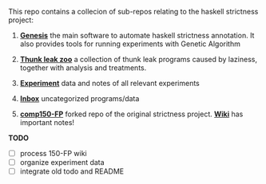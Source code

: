 This repo contains a collecion of sub-repos relating to the haskell strictness project: 

1. [**Genesis**](https://github.com/remysucre/Genesis) the main software to automate haskell strictness annotation. 
It also provides tools for running experiments with Genetic Algorithm
2. [**Thunk leak zoo**](https://github.com/remysucre/haskell-thunk-leak-zoo) a collection of thunk leak programs
caused by laziness, together with analysis and treatments. 

3. [**Experiment**](https://github.com/remysucre/strict-experiments) data and notes of all relevant experiments

4. [**Inbox**](https://github.com/remysucre/repo-inbox) uncategorized programs/data

5. [**comp150-FP**](https://github.com/remysucre/comp150-FP) forked repo of the original strictness project. 
[**Wiki**](https://github.com/remysucre/comp150-FP/wiki) has important notes! 

**TODO**

- [ ] process 150-FP wiki
- [ ] organize experiment data
- [ ] integrate old todo and README
